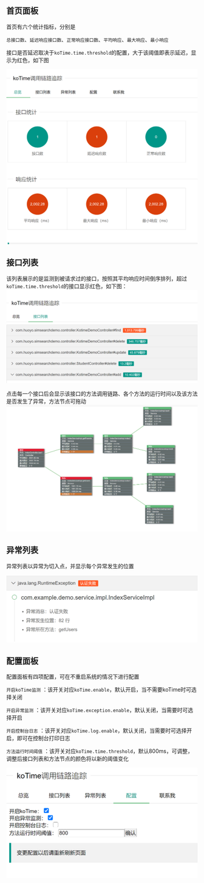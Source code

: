 

## 首页面板

首页有六个统计指标，分别是

`总接口数`、`延迟响应接口数`、`正常响应接口数`、`平均响应`、`最大响应`、`最小响应`


接口是否延迟取决于`koTime.time.threshold`的配置，大于该阈值即表示延迟，显示为红色，如下图

![](zl.png)


## 接口列表

该列表展示的是监测到被请求过的接口，按照其平均响应时间倒序排列，超过`koTime.time.threshold`的接口显示红色，如下图：
![](apis.png)




点击每一个接口后会显示该接口的方法调用链路、各个方法的运行时间以及该方法是否发生了异常，方法节点可拖动
![](ff.png)


## 异常列表

异常列表以异常为切入点，并显示每个异常发生的位置

![](yc.png)


## 配置面板

配置面板有四项配置，可在不重启系统的情况下进行配置

`开启koTime监测` ：该开关对应`koTime.enable`，默认开启，当不需要koTime时可选择关闭

`开启异常监测` ：该开关对应`koTime.exception.enable`，默认关闭，当需要时可选择开启

`开启控制台日志` ：该开关对应`koTime.log.enable`，默认关闭，当需要时可选择开启，即可在控制台打印日志

`方法运行时间阈值` ：该开关对应`koTime.time.threshold`，默认800ms，可调整，调整后接口列表和方法节点的颜色将以新的阈值变化

![](pz.png)